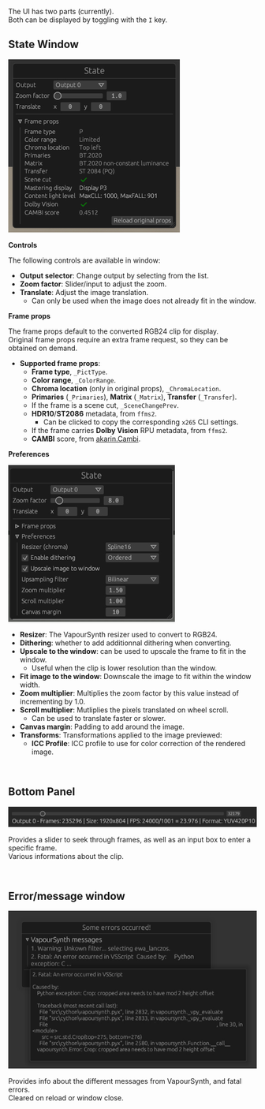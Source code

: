 The UI has two parts (currently).  
Both can be displayed by toggling with the `I` key.

## State Window

![State window](/assets/01gui.jpg?raw=true "State window")

**Controls**

The following controls are available in window:
- **Output selector**: Change output by selecting from the list.
- **Zoom factor**: Slider/input to adjust the zoom.
- **Translate**: Adjust the image translation.
    - Can only be used when the image does not already fit in the window.

**Frame props**

The frame props default to the converted RGB24 clip for display.  
Original frame props require an extra frame request, so they can be obtained on demand.  

- **Supported frame props**:
    - **Frame type**, `_PictType`.
    - **Color range**, `_ColorRange`.
    - **Chroma location** (only in original props), `_ChromaLocation`.
    - **Primaries** (`_Primaries`), **Matrix** (`_Matrix`), **Transfer** (`_Transfer`).
    - If the frame is a scene cut, `_SceneChangePrev`.
    - **HDR10**/**ST2086** metadata, from `ffms2`.
        - Can be clicked to copy the corresponding `x265` CLI settings.
    - If the frame carries **Dolby Vision** RPU metadata, from `ffms2`.
    - **CAMBI** score, from [akarin.Cambi](https://github.com/AkarinVS/vapoursynth-plugin).

**Preferences**

![Preferences](/assets/03prefs.jpg?raw=true "Preferences")

- **Resizer**: The VapourSynth resizer used to convert to RGB24.
- **Dithering**: whether to add additionnal dithering when converting.
- **Upscale to the window**: can be used to upscale the frame to fit in the window.
    - Useful when the clip is lower resolution than the window.
- **Fit image to the window**: Downscale the image to fit within the window width.
- **Zoom multiplier**: Multiplies the zoom factor by this value instead of incrementing by 1.0.
- **Scroll multiplier**: Mutliplies the pixels translated on wheel scroll.
    - Can be used to translate faster or slower.
- **Canvas margin**: Padding to add around the image.
- **Transforms**: Transformations applied to the image previewed:
    - **ICC Profile**: ICC profile to use for color correction of the rendered image.

&nbsp;

## Bottom Panel

![Bottom panel](/assets/02clipinfo.jpg?raw=true "Bottom panel")

Provides a slider to seek through frames, as well as an input box to enter a specific frame.  
Various informations about the clip.  

&nbsp;

## Error/message window

![Error window](/assets/04logs.jpg?raw=true "Error window")

Provides info about the different messages from VapourSynth, and fatal errors.  
Cleared on reload or window close.  
